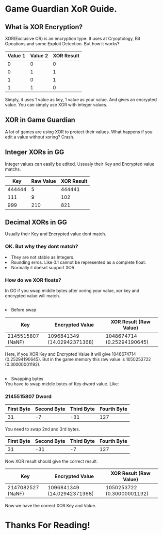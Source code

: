 # Game Guardian XoR Guide.


<h2> What is XOR Encryption? </h2>
XOR(Exclusive OR) is an encryption type. It uses at Cryoptology, Bit Opeations and some Exploit Detection. But how it works?
<table>
  <thead>
    <tr>
      <th>Value 1</th>
      <th>Value 2</th>
      <th>XOR Result</th>
    </tr>
  </thead>
  <tbody>
    <tr>
      <td>0</td>
      <td>0</td>
      <td>0</td>
    </tr>
    <tr>
      <td>0</td>
      <td>1</td>
      <td>1</td>
    </tr>
    <tr>
      <td>1</td>
      <td>0</td>
      <td>1</td>
    </tr>
    <tr>
      <td>1</td>
      <td>1</td>
      <td>0</td>
    </tr>
  </tbody>
</table>
Simply, it uses 1 value as key, 1 value as your value. And gives an encrypted value.
You can simply use XOR with integer values.

<h2> XOR in Game Guardian </h2>
A lot of games are using XOR to protect their values.
What happens if you edit a value without xoring? Crash.

<h2> Integer XORs in GG </h2>
Integer values can easily be edited. Ussualy their Key and Encrypted value matchs.
<table>
  <thead>
    <tr>
      <th>Key</th>
      <th>Raw Value</th>
      <th>XOR Result</th>
    </tr>
  </thead>
  <tbody>
    <tr>
      <td>444444</td>
      <td>5</td>
      <td>444441</td>
    </tr>
    <tr>
      <td>111</td>
      <td>9</td>
      <td>102</td>
    </tr>
    <tr>
      <td>999</td>
      <td>210</td>
      <td>821</td>
    </tr>
  </tbody>
</table>

<h2> Decimal XORs in GG </h2>
Usually their Key and Encrypted value dont match.
<h3> OK. But why they dont match? </h3>
<li>They are not stable as Integers.</li>
<li>Rounding erros. Like 0.1 cannot be represented as a complete float.</li>
<li>Normally it doesnt support XOR.</li>

<h3> How do we XOR floats? </h3>
In GG if you swap middle bytes after xoring your value, xor key and encrypted value will match.
<h2></h2>
<li>Before swap</li>
<table>
  <thead>
    <tr>
      <th>Key</th>
      <th>Encrypted Value</th>
      <th>XOR Result (Raw Value)</th>
    </tr>
  </thead>
  <tbody>
    <tr>
      <td>2145515807 (NaNF)</td>
      <td>1096841349 (14.02942371368)</td>
      <td>1048674714 (0.25294190645)</td>
    </tr>
</table>
Here, if you XOR Key and Encrypted Value it will give 1048674714 (0.25294190645). But in the game memory this raw value is 1050253722 (0.30000001192).
<h2></h2>
<li>Swapping bytes</li>
You have to swap middle bytes of Key dword value. Like:
<h3>2145515807 Dword</h3>
<table>
  <thead>
    <tr>
      <th>First Byte</th>
      <th>Second Byte</th>
      <th>Third Byte</th>
      <th>Fourth Byte</th>
    </tr>
  </thead>
  <tbody>
    <tr>
      <td>31</td>
      <td>-7</td>
      <td>-31</td>
      <td>127</td>
    </tr>
  </tbody>
</table>
You need to swap 2nd and 3rd bytes.
<table>
  <thead>
    <tr>
      <th>First Byte</th>
      <th>Second Byte</th>
      <th>Third Byte</th>
      <th>Fourth Byte</th>
    </tr>
  </thead>
  <tbody>
    <tr>
      <td>31</td>
      <td>-31</td>
      <td>-7</td>
      <td>127</td>
    </tr>
  </tbody>
</table>
Now XOR result should give the correct result.
<table>
  <thead>
    <tr>
      <th>Key</th>
      <th>Encrypted Value</th>
      <th>XOR Result (Raw Value)</th>
    </tr>
  </thead>
  <tbody>
    <tr>
      <td>2147082527 (NaNF)</td>
      <td>1096841349 (14.02942371368)</td>
      <td>1050253722 (0.30000001192)</td>
    </tr>
</table>
Now we have the correct XOR Key and Value.
<h2></h2>
<h1>Thanks For Reading!</h1>
